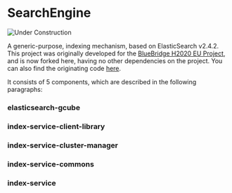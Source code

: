 # SearchEngine

![Under Construction](https://cdn.pixabay.com/photo/2017/06/20/08/12/maintenance-2422173_960_720.png)

A generic-purpose, indexing mechanism, based on ElasticSearch v2.4.2.
This project was originally developed for the [BlueBridge H2020 EU Project](http://www.bluebridge-vres.eu/), and is now forked here, having no other dependencies on the project.
You can also find the originating code [here](http://svn.research-infrastructures.eu/public/d4science/gcube/branches/index-management/).

It consists of 5 components, which are described in the following paragraphs:

### elasticsearch-gcube


### index-service-client-library


### index-service-cluster-manager


### index-service-commons


### index-service

